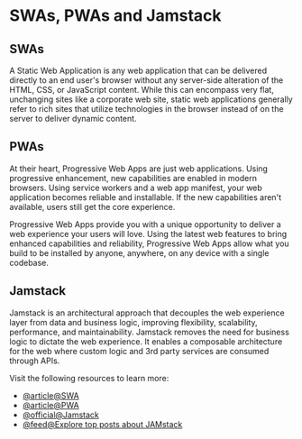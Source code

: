 # SWAs, PWAs and Jamstack

## SWAs

A Static Web Application is any web application that can be delivered directly to an end user's browser without any server-side alteration of the HTML, CSS, or JavaScript content. While this can encompass very flat, unchanging sites like a corporate web site, static web applications generally refer to rich sites that utilize technologies in the browser instead of on the server to deliver dynamic content.

## PWAs

At their heart, Progressive Web Apps are just web applications. Using progressive enhancement, new capabilities are enabled in modern browsers. Using service workers and a web app manifest, your web application becomes reliable and installable. If the new capabilities aren't available, users still get the core experience.

Progressive Web Apps provide you with a unique opportunity to deliver a web experience your users will love. Using the latest web features to bring enhanced capabilities and reliability, Progressive Web Apps allow what you build to be installed by anyone, anywhere, on any device with a single codebase.

## Jamstack

Jamstack is an architectural approach that decouples the web experience layer from data and business logic, improving flexibility, scalability, performance, and maintainability.
Jamstack removes the need for business logic to dictate the web experience. It enables a composable architecture for the web where custom logic and 3rd party services are consumed through APIs.

Visit the following resources to learn more:

- [@article@SWA](https://www.staticapps.org/)
- [@article@PWA](https://web.dev/progressive-web-apps/)
- [@official@Jamstack](https://jamstack.org/)
- [@feed@Explore top posts about JAMstack](https://app.daily.dev/tags/jamstack?ref=roadmapsh)

